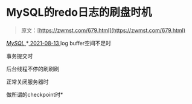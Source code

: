 <!--yml
category: 未分类
date: 0001-01-01 00:00:00
--->

# MySQL的redo日志的刷盘时机

> 原文：[https://zwmst.com/679.html](https://zwmst.com/679.html)

   [ *MySQL* ](https://zwmst.com/mysql)*[ <time datetime="2021-08-14T07:53:52+08:00"> 2021-08-13 </time> ](https://zwmst.com/679.html)  log buffer空间不足时

事务提交时

后台线程不停的刷刷刷

正常关闭服务器时

做所谓的checkpoint时*